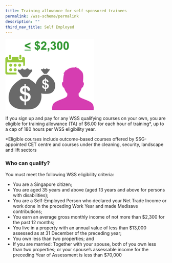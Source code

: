 ```yaml
---
title: Training allowance for self sponsored trainees
permalink: /wss-scheme/permalink
description: ""
third_nav_title: Self Employed
---
```

![](/images/WSS7.png)

If you sign up and pay for any WSS qualifying courses on your own, you are eligible for training allowance (TA) of $6.00 for each hour of training*, up to a cap of 180 hours per WSS eligibility year.

*Eligible courses include outcome-based courses offered by SSG-appointed CET centre and courses under the cleaning, security, landscape and lift sectors

### Who can qualify?
You must meet the following WSS eligibility criteria:

* You are a Singapore citizen;
* You are aged 35 years and above (aged 13 years and above for persons with disabilities);
* You are a Self-Employed Person who declared your Net Trade Income or work done in the preceding Work Year and made Medisave contributions;
* You earn an average gross monthly income of not more than $2,300 for the past 12 months;
* You live in a property with an annual value of less than $13,000 assessed as at 31 December of the preceding year;
* You own less than two properties; and
* If you are married: Together with your spouse, both of you own less than two properties; or your spouse’s assessable income for the preceding Year of Assessment is less than $70,000